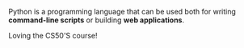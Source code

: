 Python is a programming language that can be used both for writing **command-line scripts** or building **web applications**.

Loving the CS50'S course!